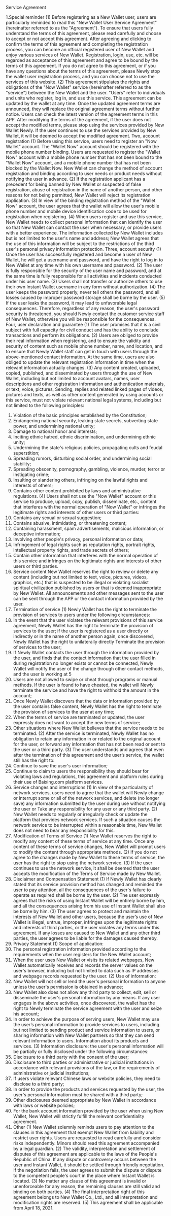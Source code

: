 Service Agreement

1.Special reminder
(1) Before registering as a New Wallet user, users are particularly reminded to read this "New Wallet User Service Agreement" (hereinafter referred to as the "Agreement"). To ensure that users fully understand the terms of this agreement, please read carefully and choose to accept or not accept this agreement. After agreeing and clicking to confirm the terms of this agreement and completing the registration process, you can become an official registered user of New Wallet and enjoy various services of New Wallet. Registration, login, use, etc. will be regarded as acceptance of this agreement and agree to be bound by the terms of this agreement. If you do not agree to this agreement, or if you have any questions about the terms of this agreement, please Newly stop the wallet user registration process, and you can choose not to use the services of this website.
(2) This agreement stipulates the rights and obligations of the "Now Wallet" service (hereinafter referred to as the "service") between the New Wallet and the user. "Users" refer to individuals and units who register, log in, and use this service. This agreement can be updated by the wallet at any time. Once the updated agreement terms are announced, they will replace the original agreement terms without further notice. Users can check the latest version of the agreement terms in this APP. After modifying the terms of the agreement, if the user does not accept the modified terms, please stop using the services provided by New Wallet Newly. If the user continues to use the services provided by New Wallet, it will be deemed to accept the modified agreement.
Two, account registration
(1) Before using this service, users need to register an "Now Wallet" account. The "Wallet Now" account should be registered with the mobile phone number binding. Users are requested to register the "Wallet Now" account with a mobile phone number that has not been bound to the "Wallet Now" account, and a mobile phone number that has not been blocked by the Wallet Now. New Wallet can change the method of account registration and binding according to user needs or product needs without notifying the user in advance.
(2) If the registration applicant has a precedent for being banned by New Wallet or suspected of false registration, abuse of registration in the name of another person, and other reasons for not being permitted, New Wallet will reject its registration application.
(3) In view of the binding registration method of the "Wallet Now" account, the user agrees that the wallet will allow the user's mobile phone number and mobile device identification code to be used for registration when registering.
(4) When users register and use this service, New Wallet needs to collect personal information that can identify the user so that New Wallet can contact the user when necessary, or provide users with a better experience. The information collected by New Wallet includes but is not limited to the user's name and address; New Wallet agrees that the use of this information will be subject to the restrictions of the third user's personal privacy information protection.
Three, account security
(1) Once the user has successfully registered and become a user of New Wallet, he will get a username and password, and have the right to log in to New Wallet at any time with his own username and password.
(2) The user is fully responsible for the security of the user name and password, and at the same time is fully responsible for all activities and incidents conducted under his user name.
(3) Users shall not transfer or authorize others to use their own Instant Wallet username in any form without authorization.
(4) The user keeps the password properly, never tell others the password, and all losses caused by improper password storage shall be borne by the user.
(5) If the user leaks the password, it may lead to unfavorable legal consequences. Therefore, regardless of any reason, the user's password security is threatened, you should Newly contact the customer service staff of New Wallet, otherwise you will be responsible for the consequences.
Four, user declaration and guarantee
(1) The user promises that it is a civil subject with full capacity for civil conduct and has the ability to conclude transactions and perform its obligations.
(2) Users are obliged to provide their real information when registering, and to ensure the validity and security of content such as mobile phone number, name, and location, and to ensure that Newly Wallet staff can get in touch with users through the above-mentioned contact information. At the same time, users are also obliged to update the relevant registration information in time when the relevant information actually changes.
(3) Any content created, uploaded, copied, published, and disseminated by users through the use of New Wallet, including but not limited to account avatars, names, user descriptions and other registration information and authentication materials, or text, voice, pictures, Sending, replies and related linked pages of videos, pictures and texts, as well as other content generated by using accounts or this service, must not violate relevant national legal systems, including but not limited to the following principles:
1. Violation of the basic principles established by the Constitution;
2. Endangering national security, leaking state secrets, subverting state power, and undermining national unity;
3. Damage to national honor and interests;
4. Inciting ethnic hatred, ethnic discrimination, and undermining ethnic unity;
5. Undermining the state's religious policies, propagating cults and feudal superstition;
6. Spreading rumors, disturbing social order, and undermining social stability;
7. Spreading obscenity, pornography, gambling, violence, murder, terror or instigating crime;
8. Insulting or slandering others, infringing on the lawful rights and interests of others;
9. Contains other content prohibited by laws and administrative regulations.
(4) Users shall not use the "Now Wallet" account or this service to produce, upload, copy, publish, disseminate, etc., content that interferes with the normal operation of "Now Wallet" or infringes the legitimate rights and interests of other users or third parties:
1. Contains any sexual or sexual suggestion;
2. Contains abusive, intimidating, or threatening content;
3. Containing harassment, spam advertisements, malicious information, or deceptive information;
4. Involving other people's privacy, personal information or data;
5. Infringement of legal rights such as reputation rights, portrait rights, intellectual property rights, and trade secrets of others;
6. Contain other information that interferes with the normal operation of this service and infringes on the legitimate rights and interests of other users or third parties.
5. Service content
New Wallet reserves the right to review or delete any content (including but not limited to text, voice, pictures, videos, graphics, etc.) that is suspected to be illegal or violating socialist spiritual civilization published by users or that is deemed inappropriate by New Wallet. All announcements and other messages sent to the user can be sent through the APP or the contact information provided by the user.
6. Termination of service
(1) Newly Wallet has the right to terminate the provision of services to users under the following circumstances:
1. In the event that the user violates the relevant provisions of this service agreement, Newly Wallet has the right to terminate the provision of services to the user; if the user is registered as a user directly or indirectly or in the name of another person again, once discovered, Newly Wallet has the right to unilaterally directly Terminate the provision of services to the user;
2. If Newly Wallet contacts the user through the information provided by the user, and finds that the contact information that the user filled in during registration no longer exists or cannot be connected, Newly Wallet will notify the user of the change through other contact methods, and the user is working at 5
3. Users are not allowed to swipe or cheat through programs or manual methods. If the user is found to have cheated, the wallet will Newly terminate the service and have the right to withhold the amount in the account;
4. Once Newly Wallet discovers that the data or information provided by the user contains false content, Newly Wallet has the right to terminate the provision of services to the user at any time;
5. When the terms of service are terminated or updated, the user expressly does not want to accept the new terms of service;
6. Other situations where New Wallet believes that the service needs to be terminated.
(2) After the service is terminated, Newly Wallet has no obligation to retain any information in or related to the original account for the user, or forward any information that has not been read or sent to the user or a third party.
(3) The user understands and agrees that even after the termination of this agreement and the user’s service, the wallet still has the right to:
1. Continue to save the user's user information;
2. Continue to claim to users the responsibility they should bear for violating laws and regulations, this agreement and platform rules during their use of Baixing.com platform services.
7. Service changes and interruptions
(1) In view of the particularity of network services, users need to agree that the wallet will Newly change or interrupt some or all of the network services, and delete (no longer save) any information submitted by the user during use without notifying the user or Take any responsibility for any user or any third party.
(2) New Wallet needs to regularly or irregularly check or update the platform that provides network services. If such a situation causes the network service to be interrupted within a reasonable time, New Wallet does not need to bear any responsibility for this.
8. Modification of Terms of Service
(1) New Wallet reserves the right to modify any content of these terms of service at any time. Once any content of these terms of service changes, New Wallet will prompt users to modify the content through appropriate methods.
(2) If you do not agree to the changes made by New Wallet to these terms of service, the user has the right to stop using the network service.
(3) If the user continues to use the network service, it shall be deemed that the user accepts the modification of the Terms of Service made by New Wallet.
9. Disclaimer and Compensation Statement
(1) If Newly Wallet has clearly stated that its service provision method has changed and reminded the user to pay attention, all the consequences of the user's failure to operate as required shall be borne by the user.
(2) The user expressly agrees that the risks of using Instant Wallet will be entirely borne by him, and all the consequences arising from his use of Instant Wallet shall also be borne by him.
(3) The user agrees to protect and maintain the interests of New Wallet and other users, because the user’s use of New Wallet is illegal, untrue, improper, infringes upon the legitimate rights and interests of third parties, or the user violates any terms under this agreement. If any losses are caused to New Wallet and any other third parties, the user agrees to be liable for the damages caused thereby.
10. Privacy Statement
(1) Scope of application:
1. The personal registration information provided according to the requirements when the user registers for the New Wallet account;
2. When the user uses New Wallet or visits its related webpages, New Wallet automatically receives and records the server values ​​on the user's browser, including but not limited to data such as IP addresses and webpage records requested by the user.
(2) Use of information:
1. New Wallet will not sell or lend the user's personal information to anyone unless the user's permission is obtained in advance;
2. New Wallet also does not allow any third party to collect, edit, sell or disseminate the user's personal information by any means. If any user engages in the above activities, once discovered, the wallet has the right to Newly terminate the service agreement with the user and seize his account;
3. In order to achieve the purpose of serving users, New Wallet may use the user’s personal information to provide services to users, including but not limited to sending product and service information to users, or sharing information with New Wallet partners so that they can send relevant information to users. Information about its products and services.
(3) Information disclosure: the user's personal information will be partially or fully disclosed under the following circumstances:
1. Disclosure to a third party with the consent of the user;
2. Disclosure to third parties or administrative or judicial institutions in accordance with relevant provisions of the law, or the requirements of administrative or judicial institutions;
3. If users violate relevant Chinese laws or website policies, they need to disclose to a third party;
4. In order to provide the products and services requested by the user, the user's personal information must be shared with a third party;
5. Other disclosures deemed appropriate by New Wallet in accordance with laws or website policies;
6. For the bank account information provided by the user when using New Wallet, New Wallet will strictly fulfill the relevant confidentiality agreement.
11. Other
(1) New Wallet solemnly reminds users to pay attention to the clauses in this agreement that exempt New Wallet from liability and restrict user rights. Users are requested to read carefully and consider risks independently. Minors should read this agreement accompanied by a legal guardian.
(2) The validity, interpretation and settlement of disputes of this agreement are applicable to the laws of the People's Republic of China. If any dispute or controversy occurs between the user and Instant Wallet, it should be settled through friendly negotiation. If the negotiation fails, the user agrees to submit the dispute or dispute to the competent people's court in the place where Instant Wallet is located.
(3) No matter any clause of this agreement is invalid or unenforceable for any reason, the remaining clauses are still valid and binding on both parties.
(4) The final interpretation right of this agreement belongs to New Wallet Co., Ltd., and all interpretation and modification rights are reserved.
(5) This agreement shall be applicable from April 18, 2021.

